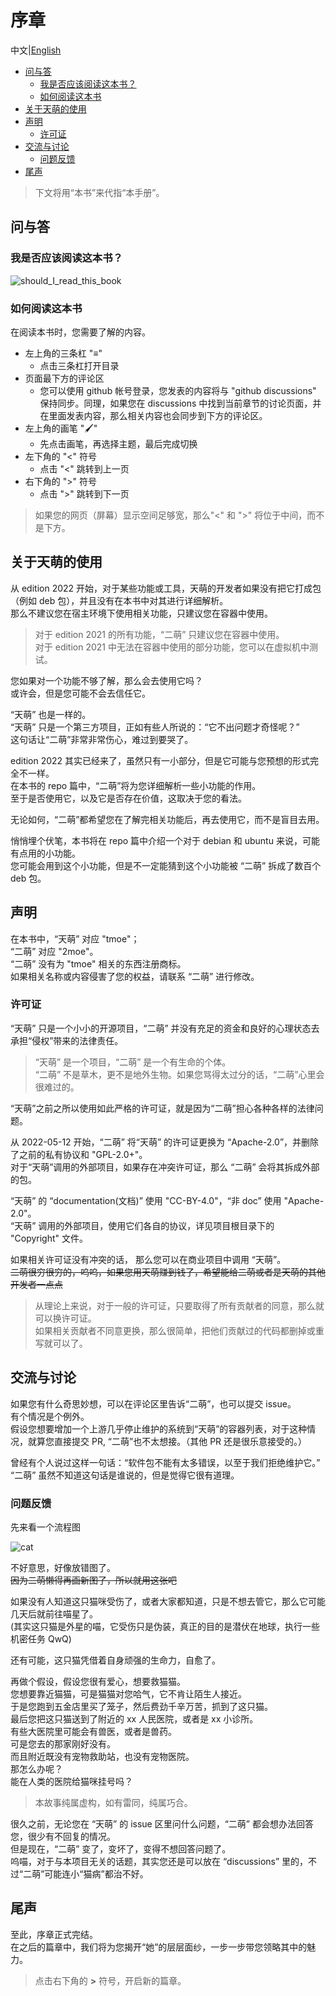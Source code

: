 # 序章

中文|[English](https://doc.tmoe.me/en/prologue.html)

- [问与答](#问与答)
  - [我是否应该阅读这本书？](#我是否应该阅读这本书)
  - [如何阅读这本书](#如何阅读这本书)
- [关于天萌的使用](#关于天萌的使用)
- [声明](#声明)
  - [许可证](#许可证)
- [交流与讨论](#交流与讨论)
  - [问题反馈](#问题反馈)
- [尾声](#尾声)

> 下文将用“本书”来代指“本手册”。

## 问与答

### 我是否应该阅读这本书？

<div style="display:none">

```mermaid
graph TD
    A{您是天萌的用户吗} --> |否| B{您打算使用天萌吗}
    B --> |否| D(不用看了)
    B --> |是| E(简单看一下)
    A --> |是|C(有必要去阅读)
```

</div>

![should_I_read_this_book](assets/prologue_should_I_read_this_book.svg)

### 如何阅读这本书

在阅读本书时，您需要了解的内容。

- 左上角的三条杠 "≡"
  - 点击三条杠打开目录
- 页面最下方的评论区
  - 您可以使用 github 帐号登录，您发表的内容将与 "github discussions" 保持同步。同理，如果您在 discussions 中找到当前章节的讨论页面，并在里面发表内容，那么相关内容也会同步到下方的评论区。
- 左上角的画笔 "🖌️"
  - 先点击画笔，再选择主题，最后完成切换
- 左下角的 "<" 符号
  - 点击 "<" 跳转到上一页
- 右下角的 ">" 符号
  - 点击 ">" 跳转到下一页

> 如果您的网页（屏幕）显示空间足够宽，那么"<" 和 ">" 将位于中间，而不是下方。

## 关于天萌的使用

从 edition 2022 开始，对于某些功能或工具，天萌的开发者如果没有把它打成包（例如 deb 包），并且没有在本书中对其进行详细解析。  
那么不建议您在宿主环境下使用相关功能，只建议您在容器中使用。

> 对于 edition 2021 的所有功能，“二萌” 只建议您在容器中使用。  
> 对于 edition 2021 中无法在容器中使用的部分功能，您可以在虚拟机中测试。

您如果对一个功能不够了解，那么会去使用它吗？  
或许会，但是您可能不会去信任它。

“天萌” 也是一样的。  
“天萌” 只是一个第三方项目，正如有些人所说的：“它不出问题才奇怪呢？”  
这句话让“二萌”非常非常伤心，难过到要哭了。

edition 2022 其实已经来了，虽然只有一小部分，但是它可能与您预想的形式完全不一样。  
在本书的 repo 篇中，“二萌”将为您详细解析一些小功能的作用。  
至于是否使用它，以及它是否存在价值，这取决于您的看法。

无论如何，“二萌”都希望您在了解完相关功能后，再去使用它，而不是盲目去用。

悄悄埋个伏笔，本书将在 repo 篇中介绍一个对于 debian 和 ubuntu 来说，可能有点用的小功能。  
您可能会用到这个小功能，但是不一定能猜到这个小功能被 “二萌” 拆成了数百个 deb 包。

## 声明

在本书中，“天萌” 对应 "tmoe"；  
“二萌” 对应 "2moe"。  
“二萌” 没有为 "tmoe" 相关的东西注册商标。  
如果相关名称或内容侵害了您的权益，请联系 “二萌” 进行修改。

### 许可证

“天萌” 只是一个小小的开源项目，“二萌” 并没有充足的资金和良好的心理状态去承担“侵权”带来的法律责任。

> “天萌” 是一个项目，“二萌” 是一个有生命的个体。  
> “二萌” 不是草木，更不是地外生物。如果您骂得太过分的话，“二萌”心里会很难过的。

“天萌”之前之所以使用如此严格的许可证，就是因为“二萌”担心各种各样的法律问题。

从 2022-05-12 开始，“二萌” 将“天萌” 的许可证更换为 “Apache-2.0”，并删除了之前的私有协议和 "GPL-2.0+"。  
对于“天萌”调用的外部项目，如果存在冲突许可证，那么 “二萌” 会将其拆成外部的包。

“天萌” 的 “documentation(文档)” 使用 "CC-BY-4.0"，“非 doc” 使用 "Apache-2.0"。  
“天萌” 调用的外部项目，使用它们各自的协议，详见项目根目录下的 "Copyright" 文件。

如果相关许可证没有冲突的话， 那么您可以在商业项目中调用 “天萌”。  
~~二萌很穷很穷的，呜呜，如果您用天萌赚到钱了，希望能给二萌或者是天萌的其他开发者一点点~~

> 从理论上来说，对于一般的许可证，只要取得了所有贡献者的同意，那么就可以换许可证。  
> 如果相关贡献者不同意更换，那么很简单，把他们贡献过的代码都删掉或重写就可以了。

## 交流与讨论

如果您有什么奇思妙想，可以在评论区里告诉“二萌”，也可以提交 issue。  
有个情况是个例外。  
假设您想要增加一个上游几乎停止维护的系统到“天萌”的容器列表，对于这种情况，就算您直接提交 PR, “二萌”也不太想接。（其他 PR 还是很乐意接受的。）

曾经有个人说过这样一句话：“软件包不能有太多错误，以至于我们拒绝维护它。”  
“二萌” 虽然不知道这句话是谁说的，但是觉得它很有道理。

### 问题反馈

先来看一个流程图

<div style="display:none">
```mermaid
graph TD
    A[出门买东西] --> |走在路上| B{看到一只小猫咪}
    B --> C{修猫咪,嘿嘿,我的修猫咪}
    B --> D{哦,是猫呀}
    B --> E{什么东西?}
    B --> F(与我无关)
    F --> G(默默路过)
    D --> H{注意到猫咪受伤了}
    C --> H
    E --> H
```
</div>

![cat](assets/prologue_cat.svg)

不好意思，好像放错图了。  
~~因为二萌懒得再画新图了，所以就用这张吧~~

如果没有人知道这只猫咪受伤了，或者大家都知道，只是不想去管它，那么它可能几天后就前往喵星了。  
(其实这只猫是外星的喵，它受伤只是伪装，真正的目的是潜伏在地球，执行一些机密任务 QwQ)

还有可能，这只猫凭借着自身顽强的生命力，自愈了。

再做个假设，假设您很有爱心，想要救猫猫。  
您想要靠近猫猫，可是猫猫对您哈气，它不肯让陌生人接近。  
于是您跑到五金店里买了笼子，然后费劲千辛万苦，抓到了这只猫。  
最后您把这只猫送到了附近的 xx 人民医院，或者是 xx 小诊所。  
有些大医院里可能会有兽医，或者是兽药。  
可是您去的那家刚好没有。  
而且附近既没有宠物救助站，也没有宠物医院。  
那怎么办呢？  
能在人类的医院给猫咪挂号吗？

> 本故事纯属虚构，如有雷同，纯属巧合。

很久之前，无论您在 “天萌” 的 issue 区里问什么问题，“二萌” 都会想办法回答您，很少有不回复的情况。  
但是现在，“二萌” 变了，变坏了，变得不想回答问题了。  
呜喵，对于与本项目无关的话题，其实您还是可以放在 “discussions” 里的，不过“二萌”可能连小“猫病”都治不好。

## 尾声

至此，序章正式完结。  
在之后的篇章中，我们将为您揭开“她”的层层面纱，一步一步带您领略其中的魅力。

> 点击右下角的 **>** 符号，开启新的篇章。
